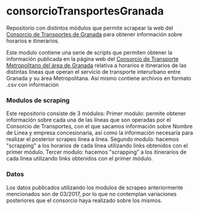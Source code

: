 # consorcioTransportesGranada
Repositorio con distintos módulos que permite scrapear la web del [Consorcio de Transportes de Granada](http://www.ctagr.com/index.php?id=155) para obtener información sobre horarios e itinerarios.

Este modulo contiene una serie de scripts que permiten obtener la información publicada en la página web del [Consorcio de Transporte Metropolitano del área de Granada](http://www.ctagr.com/index.php?id=155) relativa a horarios e itinerarios de las distintas líneas que operan el servicio de transporte interurbano entre Granada y su área Metropolitana. Así mismo contiene archivos en formato .csv con información 

### Modulos de scraping
Este repositorio consiste de 3 módulos: 
  Primer modulo: permite obtener información sobre cada una de las líneas que son operadas por el Consorcio de Transportes, con el que sacamos información sobre Nombre de Linea y empresa concesionaria, así como la información necesaria para realizar el posterior scrapeo línea a línea.
  Segundo modulo: hacemos "scrapping" a los horarios de cada línea utilizando links obtenidos con el primer módulo.
  Tercer modulo:  hacemos "scrapping" a los itinerarios de cada línea utilizando links obtenidos con el primer módulo.

### Datos
Los datos publicados utilizando los modulos de scrapeo anteriormente mencionados son de 03/2017, por lo que no contemplan variaciones posteriores que el consorcio haya realizado sobre los mismos.
